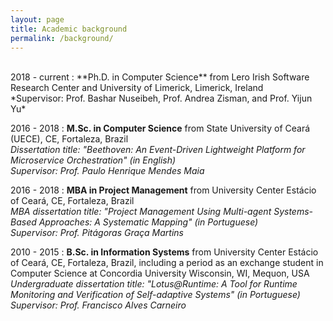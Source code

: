 ```yaml
---
layout: page
title: Academic background
permalink: /background/
---
```


<br>
2018 - current
:   **Ph.D. in Computer Science** from Lero Irish Software Research Center and University of Limerick, Limerick, Ireland<br>
    *Supervisor: Prof. Bashar Nuseibeh, Prof. Andrea Zisman, and Prof. Yijun Yu*

2016 - 2018
:   **M.Sc. in Computer Science** from State University of Ceará (UECE), CE, Fortaleza, Brazil<br>
    *Dissertation title: "Beethoven: An Event-Driven Lightweight Platform for Microservice Orchestration" (in English)*<br>
    *Supervisor: Prof. Paulo Henrique Mendes Maia*


2016 - 2018
:   **MBA in Project Management** from University Center Estácio of Ceará, CE, Fortaleza, Brazil<br>
    *MBA dissertation title: "Project Management Using Multi-agent Systems-Based Approaches: A Systematic Mapping" (in Portuguese)*<br>
    *Supervisor: Prof. Pitágoras Graça Martins*

2010 - 2015
:   **B.Sc. in Information Systems** from University Center Estácio of Ceará, CE, Fortaleza, Brazil, including a period as an exchange student in Computer Science at Concordia University Wisconsin, WI, Mequon, USA<br>
    *Undergraduate dissertation title: "Lotus@Runtime: A Tool for Runtime Monitoring and Verification of Self-adaptive Systems" (in Portuguese)*<br>
    *Supervisor: Prof. Francisco Alves Carneiro*
